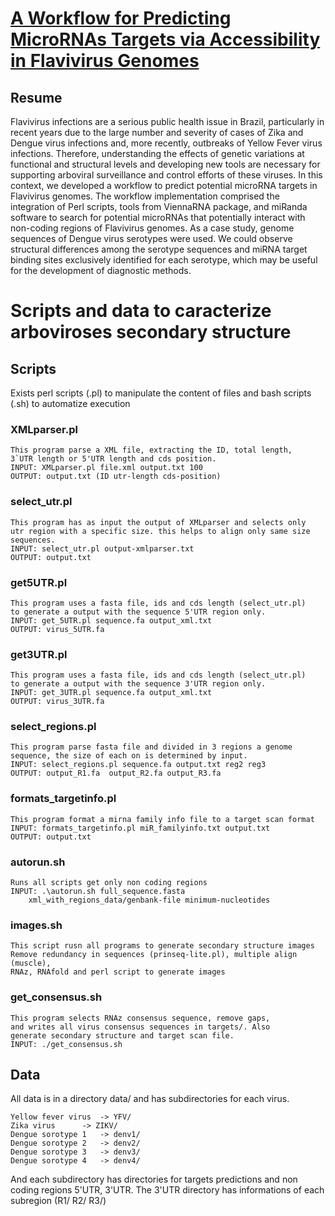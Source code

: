 # [A Workflow for Predicting MicroRNAs Targets via Accessibility in Flavivirus Genomes](https://link.springer.com/chapter/10.1007/978-3-030-01722-4_12) 
## Resume 
Flavivirus infections are a serious public health issue in Brazil, particularly in recent years due to the large number and severity of cases of Zika and Dengue virus infections and, more recently, outbreaks of Yellow Fever virus infections. Therefore, understanding the effects of genetic variations at functional and structural levels and developing new tools are necessary for supporting arboviral surveillance and control efforts of these viruses. In this context, we developed a workflow to predict potential microRNA targets in Flavivirus genomes. The workflow implementation comprised the integration of Perl scripts, tools from ViennaRNA package, and miRanda software to search for potential microRNAs that potentially interact with non-coding regions of Flavivirus genomes. As a case study, genome sequences of Dengue virus serotypes were used. We could observe structural differences among the serotype sequences and  miRNA target binding sites exclusively identified for each serotype, which may be useful for the development of diagnostic methods.
# Scripts and data to caracterize arboviroses secondary structure
## Scripts
Exists perl scripts (.pl) to manipulate the content of
files and bash scripts (.sh) to automatize execution

### XMLparser.pl
	This program parse a XML file, extracting the ID, total length,      
	3`UTR length or 5'UTR length and cds position.                      
	INPUT: XMLparser.pl file.xml output.txt 100                          
	OUTPUT: output.txt (ID utr-length cds-position)

### select_utr.pl
	This program has as input the output of XMLparser and selects only	
	utr region with a specific size. this helps to align only same size 
	sequences.															
	INPUT: select_utr.pl output-xmlparser.txt                           
	OUTPUT: output.txt							

### get5UTR.pl
	This program uses a fasta file, ids and cds length (select_utr.pl)
	to generate a output with the sequence 5'UTR region only.		       	
	INPUT: get_5UTR.pl sequence.fa output_xml.txt                         	
	OUTPUT: virus_5UTR.fa 							

### get3UTR.pl
	This program uses a fasta file, ids and cds length (select_utr.pl)
	to generate a output with the sequence 3'UTR region only.		       	
	INPUT: get_3UTR.pl sequence.fa output_xml.txt                         	
	OUTPUT: virus_3UTR.fa 							

### select_regions.pl
	This program parse fasta file and divided in 3 regions a genome 
	sequence, the size of each on is determined by input.               
	INPUT: select_regions.pl sequence.fa output.txt reg2 reg3
	OUTPUT: output_R1.fa  output_R2.fa output_R3.fa                                                                  

### formats_targetinfo.pl
	This program format a mirna family info file to a target scan format
	INPUT: formats_targetinfo.pl miR_familyinfo.txt output.txt
	OUTPUT: output.txt

### autorun.sh
	Runs all scripts get only non coding regions                
	INPUT: .\autorun.sh full_sequence.fasta                     
		xml_with_regions_data/genbank-file minimum-nucleotides     

### images.sh
	This script rusn all programs to generate secondary structure images        
	Remove redundancy in sequences (prinseq-lite.pl), multiple align (muscle),  
	RNAz, RNAfold and perl script to generate images                            

### get_consensus.sh
	This program selects RNAz consensus sequence, remove gaps,              
	and writes all virus consensus sequences in targets/. Also              
	generate secondary structure and target scan file.                      
	INPUT: ./get_consensus.sh                                                






## Data
All data is in a directory data/ and has subdirectories for each virus. 

	Yellow fever virus	-> YFV/ 
	Zika virus		-> ZIKV/ 
	Dengue sorotype 1	-> denv1/ 
	Dengue sorotype 2	-> denv2/ 
	Dengue sorotype 3	-> denv3/ 
	Dengue sorotype 4	-> denv4/

And each subdirectory has directories for targets predictions 
and non coding regions 5'UTR, 3'UTR.
The 3'UTR directory has informations of each subregion (R1/ R2/ R3/)

